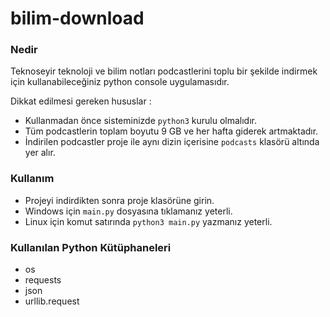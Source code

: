 # bilim-download

### Nedir

Teknoseyir teknoloji ve bilim notları podcastlerini toplu bir şekilde indirmek için kullanabileceğiniz python console uygulamasıdır.

Dikkat edilmesi gereken hususlar :
    
  - Kullanmadan önce sisteminizde `python3` kurulu olmalıdır.
  - Tüm podcastlerin toplam boyutu 9 GB ve her hafta giderek artmaktadır.
  - İndirilen podcastler proje ile aynı dizin içerisine `podcasts` klasörü altında yer alır.

### Kullanım

  - Projeyi indirdikten sonra proje klasörüne girin.
  - Windows için `main.py` dosyasına tıklamanız yeterli.
  - Linux için komut satırında `python3 main.py` yazmanız yeterli.


### Kullanılan Python Kütüphaneleri

  - os
  - requests
  - json
  - urllib.request